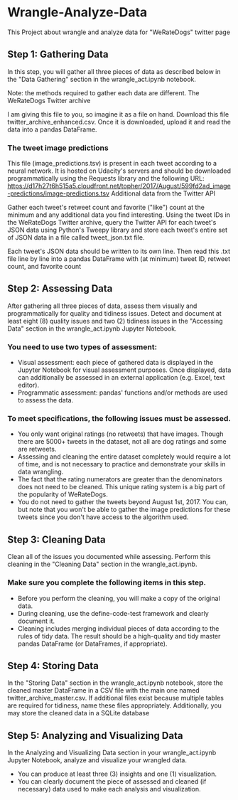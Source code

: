 # Wrangle-Analyze-Data
This Project about wrangle and analyze data for "WeRateDogs"  twitter page

## Step 1: Gathering Data

In this step, you will gather all three pieces of data as described below in the "Data Gathering" section in the wrangle_act.ipynb notebook.

Note: the methods required to gather each data are different.
The WeRateDogs Twitter archive

I am giving this file to you, so imagine it as a file on hand. Download this file twitter_archive_enhanced.csv. Once it is downloaded, upload it and read the data into a pandas DataFrame.

### The tweet image predictions

This file (image_predictions.tsv) is present in each tweet according to a neural network. It is hosted on Udacity's servers and should be downloaded programmatically using the Requests library and the following URL: https://d17h27t6h515a5.cloudfront.net/topher/2017/August/599fd2ad_image-predictions/image-predictions.tsv
Additional data from the Twitter API

Gather each tweet's retweet count and favorite ("like") count at the minimum and any additional data you find interesting. Using the tweet IDs in the WeRateDogs Twitter archive, query the Twitter API for each tweet's JSON data using Python's Tweepy library and store each tweet's entire set of JSON data in a file called tweet_json.txt file.

Each tweet's JSON data should be written to its own line. Then read this .txt file line by line into a pandas DataFrame with (at minimum) tweet ID, retweet count, and favorite count

## Step 2: Assessing Data

After gathering all three pieces of data, assess them visually and programmatically for quality and tidiness issues. Detect and document at least eight (8) quality issues and two (2) tidiness issues in the "Accessing Data" section in the wrangle_act.ipynb Jupyter Notebook.

### You need to use two types of assessment:

- Visual assessment: each piece of gathered data is displayed in the Jupyter Notebook for visual assessment purposes. Once displayed, data can additionally be assessed in an external application (e.g. Excel, text editor).
-  Programmatic assessment: pandas' functions and/or methods are used to assess the data.

### To meet specifications, the following issues must be assessed.

  - You only want original ratings (no retweets) that have images. Though there are 5000+ tweets in the dataset, not all are dog ratings and some are retweets.
  - Assessing and cleaning the entire dataset completely would require a lot of time, and is not necessary to practice and demonstrate your skills in data             wrangling.
  - The fact that the rating numerators are greater than the denominators does not need to be cleaned. This unique rating system is a big part of the popularity       of WeRateDogs.
  - You do not need to gather the tweets beyond August 1st, 2017. You can, but note that you won't be able to gather the image predictions for these tweets since      you don't have access to the algorithm used.

## Step 3: Cleaning Data

Clean all of the issues you documented while assessing. Perform this cleaning in the "Cleaning Data" section in the wrangle_act.ipynb.

### Make sure you complete the following items in this step.

  - Before you perform the cleaning, you will make a copy of the original data.
  - During cleaning, use the define-code-test framework and clearly document it.
  - Cleaning includes merging individual pieces of data according to the rules of tidy data. The result should be a high-quality and tidy master pandas DataFrame      (or DataFrames, if appropriate).

## Step 4: Storing Data

In the "Storing Data" section in the wrangle_act.ipynb notebook, store the cleaned master DataFrame in a CSV file with the main one named twitter_archive_master.csv. If additional files exist because multiple tables are required for tidiness, name these files appropriately.
Additionally, you may store the cleaned data in a SQLite database 

## Step 5: Analyzing and Visualizing Data

In the Analyzing and Visualizing Data section in your wrangle_act.ipynb Jupyter Notebook, analyze and visualize your wrangled data.

- You can produce at least three (3) insights and one (1) visualization.
- You can clearly document the piece of assessed and cleaned (if necessary) data used to make each analysis and visualization.
